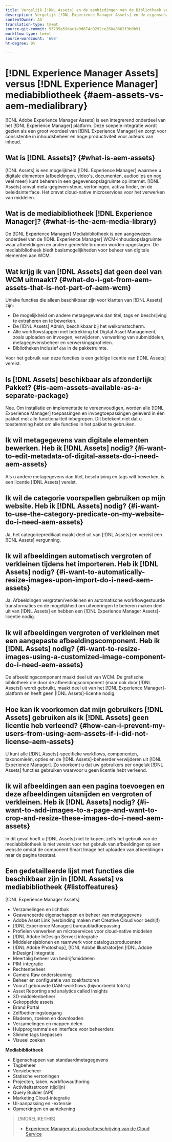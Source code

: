 ```yaml
---
title: Vergelijk [!DNL Assets] en de aanbiedingen van de Bibliotheek van Media
description: Vergelijk [!DNL Experience Manager Assets] en de eigenschappen van de Bibliotheek van Media en ken de verschillen.
contentOwner: AG
translation-type: tm+mt
source-git-commit: 93735a59dac1a0d674c0292ce268a8662f3b0b91
workflow-type: tm+mt
source-wordcount: '608'
ht-degree: 0%

---
```



# [!DNL Experience Manager Assets] versus  [!DNL Experience Manager] mediabibliotheek  {#aem-assets-vs-aem-medialibrary}

[!DNL Adobe Experience Manager Assets] is een integrerend onderdeel van het  [!DNL Experience Manager] platform. Deze soepele integratie wordt gezien als een groot voordeel van [!DNL Experience Manager] en zorgt voor consistentie in inhoudsbeheer en hoge productiviteit voor auteurs van inhoud.

## Wat is [!DNL Assets]? {#what-is-aem-assets}

[!DNL Assets] is een mogelijkheid  [!DNL Experience Manager] waarmee u digitale elementen (afbeeldingen, video&#39;s, documenten, audioclips en nog veel meer) kunt beheren in een gegevensopslagruimte op internet. [!DNL Assets] omvat meta-gegeven-steun, vertoningen, activa finder, en de beleidsinterface. Het omvat cloud-native microservices voor het verwerken van middelen.

## Wat is de mediabibliotheek [!DNL Experience Manager]? {#what-is-the-aem-media-library}

De [!DNL Experience Manager] Mediabibliotheek is een aangewezen onderdeel van de [!DNL Experience Manager] WCM-inhoudsopslagruimte waar afbeeldingen en andere gedeelde bronnen worden opgeslagen. De mediabibliotheek biedt basismogelijkheden voor beheer van digitale elementen aan WCM.

## Wat krijg ik van [!DNL Assets] dat geen deel van WCM uitmaakt? {#what-do-i-get-from-aem-assets-that-is-not-part-of-aem-wcm}

Unieke functies die alleen beschikbaar zijn voor klanten van [!DNL Assets] zijn:

* De mogelijkheid om andere metagegevens dan titel, tags en beschrijving te extraheren en te bewerken.
* De [!DNL Assets] Admin, beschikbaar bij het welkomstscherm.
* Alle workflowstappen met betrekking tot Digital Asset Management, zoals uploaden en invoegen, verwijderen, verwerking van submiddelen, metagegevensbeheer en verwerkingsprofielen.
* Bibliotheken inclusief `dam` in de pakketruimte.

Voor het gebruik van deze functies is een geldige licentie van [!DNL Assets] vereist.

## Is [!DNL Assets] beschikbaar als afzonderlijk Pakket? {#is-aem-assets-available-as-a-separate-package}

Nee. Om installatie en implementatie te vereenvoudigen, worden alle [!DNL Experience Manager] toepassingen en invoegtoepassingen geleverd in één pakket met alle functionaliteit inbegrepen. Dit betekent niet dat u toestemming hebt om alle functies in het pakket te gebruiken.

## Ik wil metagegevens van digitale elementen bewerken. Heb ik [!DNL Assets] nodig? {#i-want-to-edit-metadata-of-digital-assets-do-i-need-aem-assets}

Als u andere metagegevens dan titel, beschrijving en tags wilt bewerken, is een licentie [!DNL Assets] vereist.

## Ik wil de categorie voorspellen gebruiken op mijn website. Heb ik [!DNL Assets] nodig? {#i-want-to-use-the-category-predicate-on-my-website-do-i-need-aem-assets}

Ja, het categoriepredikaat maakt deel uit van [!DNL Assets] en vereist een [!DNL Assets] vergunning.

## Ik wil afbeeldingen automatisch vergroten of verkleinen tijdens het importeren. Heb ik [!DNL Assets] nodig? {#i-want-to-automatically-resize-images-upon-import-do-i-need-aem-assets}

Ja. Afbeeldingen vergroten/verkleinen en automatische workflowgestuurde transformaties en de mogelijkheid om uitvoeringen te beheren maken deel uit van [!DNL Assets] en hebben een [!DNL Experience Manager Assets]-licentie nodig.

## Ik wil afbeeldingen vergroten of verkleinen met een aangepaste afbeeldingscomponent. Heb ik [!DNL Assets] nodig? {#i-want-to-resize-images-using-a-customized-image-component-do-i-need-aem-assets}

De afbeeldingscomponent maakt deel uit van WCM. De grafische bibliotheek die door de afbeeldingscomponent (maar ook door [!DNL Assets]) wordt gebruikt, maakt deel uit van het [!DNL Experience Manager]-platform en heeft geen [!DNL Assets]-licentie nodig.

## Hoe kan ik voorkomen dat mijn gebruikers [!DNL Assets] gebruiken als ik [!DNL Assets] geen licentie heb verleend? {#how-can-i-prevent-my-users-from-using-aem-assets-if-i-did-not-license-aem-assets}

U kunt alle [!DNL Assets]-specifieke workflows, componenten, taxonomieën, opties en de [!DNL Assets]-beheerder verwijderen uit [!DNL Experience Manager]. Zo voorkomt u dat uw gebruikers per ongeluk [!DNL Assets] functies gebruiken waarvoor u geen licentie hebt verleend.

## Ik wil afbeeldingen aan een pagina toevoegen en deze afbeeldingen uitsnijden en vergroten of verkleinen. Heb ik [!DNL Assets] nodig? {#i-want-to-add-images-to-a-page-and-want-to-crop-and-resize-these-images-do-i-need-aem-assets}

In dit geval hoeft u [!DNL Assets] niet te kopen, zelfs het gebruik van de mediabibliotheek is niet vereist voor het gebruik van afbeeldingen op een website omdat de component Smart Image het uploaden van afbeeldingen naar de pagina toestaat.

## Een gedetailleerde lijst met functies die beschikbaar zijn in [!DNL Assets] vs mediabibliotheek {#listoffeatures}

[!DNL Experience Manager Assets]

* Verzamelingen en lichtbak
* Geavanceerde eigenschappen en beheer van metagegevens
* Adobe Asset Link (verbinding maken met Creative Cloud voor bedrijf)
* [!DNL Experience Manager] bureaubladtoepassing
* Profielen verwerken en microservices voor cloud-native middelen
* [!DNL Adobe InDesign Server] integratie
* Middelensjablonen en raamwerk voor catalogusproducenten
* [!DNL Adobe Photoshop],  [!DNL Adobe Illustrator]en  [!DNL Adobe InDesign] integratie
* Meertalig beheer van bedrijfsmiddelen
* PIM-integratie
* Rechtenbeheer
* Camera Raw ondersteuning
* Beheer en configuratie van zoekfactoren
* Vooraf gebouwde DAM-workflows (bijvoorbeeld foto&#39;s)
* Asset Reporting and analytics called Insights
* 3D-middelenbeheer
* Gekoppelde assets
* Brand Portal
* Zelfbedieningstoegang
* Bladeren, zoeken en downloaden
* Verzamelingen en mappen delen
* Hulpprogramma&#39;s en interface voor beheerders
* Slimme tags toepassen
* Visueel zoeken

**Mediabibliotheek**

* Eigenschappen van standaardmetagegevens
* Tagbeheer
* Versiebeheer
* Statische vertoningen
* Projecten, taken, workflowauthoring
* Activiteitsstroom (tijdlijn)
* Query Builder (API)
* Marketing Cloud-integratie
* UI-aanpassing en -extensie
* Opmerkingen en aantekening

>[!MORELIKETHIS]
>
>* [Experience Manager als productbeschrijving van de Cloud Service](https://helpx.adobe.com/legal/product-descriptions/adobe-experience-manager-cloud-service.html)

